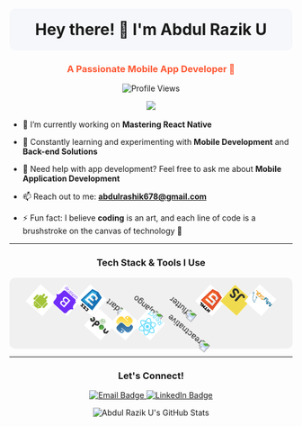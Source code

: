 <h1 align="center" style="background-color:#f5f7fa; padding: 20px; border-radius: 10px;">Hey there! 👋 I'm Abdul Razik U</h1>
<h3 align="center" style="color: #FF5733;">A Passionate Mobile App Developer 🚀</h3>

<p align="center">
  <img src="https://komarev.com/ghpvc/?username=abdulraziku&label=Profile%20Views&color=0e75b6&style=flat" alt="Profile Views" />
</p>

<p align="center">
  <img src="https://media.giphy.com/media/RMwH9UjPR7QnY/giphy.gif" width="100"/>
</p>

- 🔭 I’m currently working on **Mastering React Native**

- 🌱 Constantly learning and experimenting with **Mobile Development** and **Back-end Solutions**

- 💬 Need help with app development? Feel free to ask me about **Mobile Application Development**

- 📫 Reach out to me: **abdulrashik678@gmail.com**

- ⚡ Fun fact: I believe **coding** is an art, and each line of code is a brushstroke on the canvas of technology 🎨

---

<h3 align="center">Tech Stack & Tools I Use</h3>
<p align="center" style="background-color:#f0f0f0; padding: 20px; border-radius: 10px;">
  <img src="https://raw.githubusercontent.com/devicons/devicon/master/icons/android/android-original-wordmark.svg" alt="android" width="40" height="40" style="animation: rotate 3s infinite linear;"/>
  <img src="https://raw.githubusercontent.com/devicons/devicon/master/icons/bootstrap/bootstrap-plain-wordmark.svg" alt="bootstrap" width="40" height="40" style="animation: rotate 3s infinite linear;"/>
  <img src="https://raw.githubusercontent.com/devicons/devicon/master/icons/css3/css3-original-wordmark.svg" alt="css3" width="40" height="40" style="animation: rotate 3s infinite linear;"/>
  <img src="https://www.vectorlogo.zone/logos/dartlang/dartlang-icon.svg" alt="dart" width="40" height="40" style="animation: rotate 3s infinite linear;"/>
  <img src="https://cdn.worldvectorlogo.com/logos/django.svg" alt="django" width="40" height="40" style="animation: rotate 3s infinite linear;"/>
  <img src="https://www.vectorlogo.zone/logos/flutterio/flutterio-icon.svg" alt="flutter" width="40" height="40" style="animation: rotate 3s infinite linear;"/>
  <img src="https://raw.githubusercontent.com/devicons/devicon/master/icons/html5/html5-original-wordmark.svg" alt="html5" width="40" height="40" style="animation: rotate 3s infinite linear;"/>
  <img src="https://raw.githubusercontent.com/devicons/devicon/master/icons/javascript/javascript-original.svg" alt="javascript" width="40" height="40" style="animation: rotate 3s infinite linear;"/>
  <img src="https://raw.githubusercontent.com/devicons/devicon/master/icons/mysql/mysql-original-wordmark.svg" alt="mysql" width="40" height="40" style="animation: rotate 3s infinite linear;"/>
  <img src="https://raw.githubusercontent.com/devicons/devicon/master/icons/nodejs/nodejs-original-wordmark.svg" alt="nodejs" width="40" height="40" style="animation: rotate 3s infinite linear;"/>
  <img src="https://raw.githubusercontent.com/devicons/devicon/master/icons/python/python-original.svg" alt="python" width="40" height="40" style="animation: rotate 3s infinite linear;"/>
  <img src="https://raw.githubusercontent.com/devicons/devicon/master/icons/react/react-original-wordmark.svg" alt="react" width="40" height="40" style="animation: rotate 3s infinite linear;"/>
  <img src="https://reactnative.dev/img/header_logo.svg" alt="reactnative" width="40" height="40" style="animation: rotate 3s infinite linear;"/>
</p>

---

<h3 align="center">Let's Connect!</h3>
<p align="center">
  <a href="mailto:abdulrashik678@gmail.com">
    <img src="https://img.shields.io/badge/Email%20Me%20📧-E4405F?style=for-the-badge" alt="Email Badge"/>
  </a>
  <a href="https://www.linkedin.com/in/abdul-razik-b353b11b0" target="_blank">
    <img src="https://img.shields.io/badge/LinkedIn%20🔗-0e76a8?style=for-the-badge" alt="LinkedIn Badge"/>
  </a>
</p>

<p align="center">
  <img src="https://github-readme-stats.vercel.app/api?username=abdulraziku&show_icons=true&theme=radical" alt="Abdul Razik U's GitHub Stats"/>
</p>

<style>
  @keyframes rotate {
    0% {
      transform: rotate(0deg);
    }
    100% {
      transform: rotate(360deg);
    }
  }
</style>
